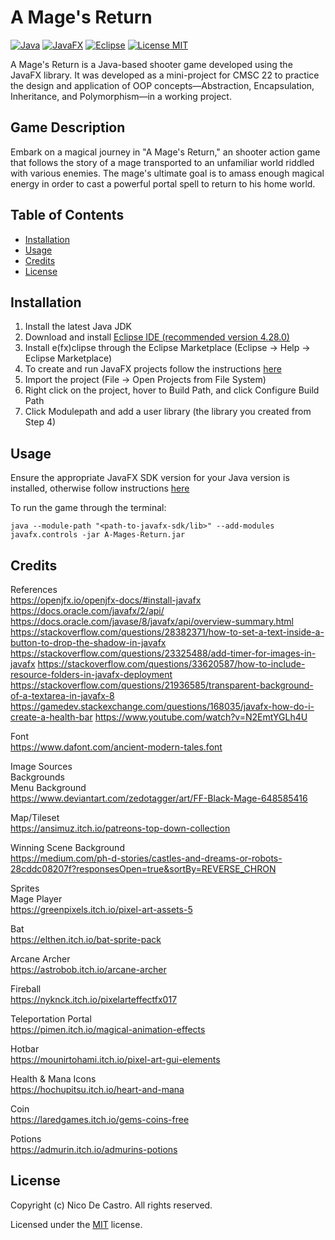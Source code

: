 # A Mage's Return

[![Java](https://img.shields.io/badge/java-20-orange)]()
[![JavaFX](https://img.shields.io/badge/javafx-20-orange)]()
[![Eclipse](https://img.shields.io/badge/eclipse-4.28-%23291c55)]()
[![License MIT](https://img.shields.io/badge/license-MIT-blue)](https://github.com/okkinn/A-Mages-Return/blob/main/LICENSE.txt)


A Mage's Return is a Java-based shooter game developed using the JavaFX library. It was developed as a mini-project for CMSC 22 to practice the design and application of OOP concepts—Abstraction, Encapsulation, Inheritance, and Polymorphism—in a working project.

## Game Description

Embark on a magical journey in "A Mage's Return," an shooter action game that follows the story of a mage transported to an unfamiliar world riddled with various enemies. The mage's ultimate goal is to amass enough magical energy in order to cast a powerful portal spell to return to his home world.

## Table of Contents

- [Installation](#installation)
- [Usage](#usage)
- [Credits](#credits)
- [License](#license)

## Installation

1. Install the latest Java JDK
2. Download and install [Eclipse IDE (recommended version 4.28.0)](https://www.eclipse.org/external/eclipse/downloads/drops4/R-4.28-202306050440/)
3. Install e(fx)clipse through the Eclipse Marketplace (Eclipse -> Help -> Eclipse Marketplace)
4. To create and run JavaFX projects follow the instructions [here](https://openjfx.io/openjfx-docs/#install-javafx)
5. Import the project (File -> Open Projects from File System)
6. Right click on the project, hover to Build Path, and click Configure Build Path
7. Click Modulepath and add a user library (the library you created from Step 4)

## Usage

Ensure the appropriate JavaFX SDK version for your Java version is installed, otherwise follow instructions [here](https://openjfx.io/openjfx-docs/#install-javafx)

To run the game through the terminal:
```
java --module-path "<path-to-javafx-sdk/lib>" --add-modules javafx.controls -jar A-Mages-Return.jar
```

## Credits

References  
https://openjfx.io/openjfx-docs/#install-javafx
https://docs.oracle.com/javafx/2/api/
https://docs.oracle.com/javase/8/javafx/api/overview-summary.html
https://stackoverflow.com/questions/28382371/how-to-set-a-text-inside-a-button-to-drop-the-shadow-in-javafx
https://stackoverflow.com/questions/23325488/add-timer-for-images-in-javafx
https://stackoverflow.com/questions/33620587/how-to-include-resource-folders-in-javafx-deployment
https://stackoverflow.com/questions/21936585/transparent-background-of-a-textarea-in-javafx-8
https://gamedev.stackexchange.com/questions/168035/javafx-how-do-i-create-a-health-bar
https://www.youtube.com/watch?v=N2EmtYGLh4U

Font  
https://www.dafont.com/ancient-modern-tales.font

Image Sources  
Backgrounds  
Menu Background  
https://www.deviantart.com/zedotagger/art/FF-Black-Mage-648585416

Map/Tileset  
https://ansimuz.itch.io/patreons-top-down-collection

Winning Scene Background  
https://medium.com/ph-d-stories/castles-and-dreams-or-robots-28cddc08207f?responsesOpen=true&sortBy=REVERSE_CHRON

Sprites  
Mage Player  
https://greenpixels.itch.io/pixel-art-assets-5

Bat  
https://elthen.itch.io/bat-sprite-pack

Arcane Archer  
https://astrobob.itch.io/arcane-archer

Fireball  
https://nyknck.itch.io/pixelarteffectfx017

Teleportation Portal  
https://pimen.itch.io/magical-animation-effects

Hotbar  
https://mounirtohami.itch.io/pixel-art-gui-elements

Health & Mana Icons  
https://hochupitsu.itch.io/heart-and-mana

Coin  
https://laredgames.itch.io/gems-coins-free

Potions  
https://admurin.itch.io/admurins-potions

## License

Copyright (c) Nico De Castro. All rights reserved.

Licensed under the [MIT](LICENSE.txt) license.
